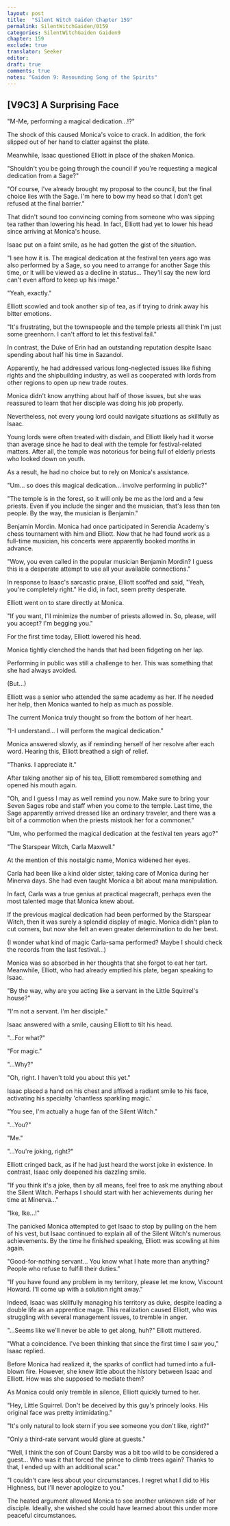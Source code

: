 ```yaml
---
layout: post
title:  "Silent Witch Gaiden Chapter 159"
permalink: SilentWitchGaiden/0159
categories: SilentWitchGaiden Gaiden9
chapter: 159
exclude: true
translator: Seeker
editor: 
draft: true
comments: true
notes: "Gaiden 9: Resounding Song of the Spirits"
---
```

<h2>[V9C3] A Surprising Face</h2>

"M-Me, performing a magical dedication...!?"

The shock of this caused Monica's voice to crack. In addition, the fork slipped out of her hand to clatter against the plate.

Meanwhile, Isaac questioned Elliott in place of the shaken Monica.

"Shouldn't you be going through the council if you're requesting a magical dedication from a Sage?"

"Of course, I've already brought my proposal to the council, but the final choice lies with the Sage. I'm here to bow my head so that I don't get refused at the final barrier."

That didn't sound too convincing coming from someone who was sipping tea rather than lowering his head. In fact, Elliott had yet to lower his head since arriving at Monica's house.

Isaac put on a faint smile, as he had gotten the gist of the situation.

"I see how it is. The magical dedication at the festival ten years ago was also performed by a Sage, so you need to arrange for another Sage this time, or it will be viewed as a decline in status... They'll say the new lord can't even afford to keep up his image."

"Yeah, exactly."

Elliott scowled and took another sip of tea, as if trying to drink away his bitter emotions.

"It's frustrating, but the townspeople and the temple priests all think I'm just some greenhorn. I can't afford to let this festival fail."

In contrast, the Duke of Erin had an outstanding reputation despite Isaac spending about half his time in Sazandol.

Apparently, he had addressed various long-neglected issues like fishing rights and the shipbuilding industry, as well as cooperated with lords from other regions to open up new trade routes.

Monica didn't know anything about half of those issues, but she was reassured to learn that her disciple was doing his job properly.

Nevertheless, not every young lord could navigate situations as skillfully as Isaac.

Young lords were often treated with disdain, and Elliott likely had it worse than average since he had to deal with the temple for festival-related matters. After all, the temple was notorious for being full of elderly priests who looked down on youth.

As a result, he had no choice but to rely on Monica's assistance.

"Um... so does this magical dedication... involve performing in public?"

"The temple is in the forest, so it will only be me as the lord and a few priests. Even if you include the singer and the musician, that's less than ten people. By the way, the musician is Benjamin."

Benjamin Mordin. Monica had once participated in Serendia Academy's chess tournament with him and Elliott. Now that he had found work as a full-time musician, his concerts were apparently booked months in advance.

"Wow, you even called in the popular musician Benjamin Mordin? I guess this is a desperate attempt to use all your available connections."

In response to Isaac's sarcastic praise, Elliott scoffed and said, "Yeah, you're completely right." He did, in fact, seem pretty desperate.

Elliott went on to stare directly at Monica.

"If you want, I'll minimize the number of priests allowed in. So, please, will you accept? I'm begging you."

For the first time today, Elliott lowered his head.

Monica tightly clenched the hands that had been fidgeting on her lap.

Performing in public was still a challenge to her. This was something that she had always avoided.

(But...)

Elliott was a senior who attended the same academy as her. If he needed her help, then Monica wanted to help as much as possible.

The current Monica truly thought so from the bottom of her heart.

"I-I understand... I will perform the magical dedication."

Monica answered slowly, as if reminding herself of her resolve after each word. Hearing this, Elliott breathed a sigh of relief.

"Thanks. I appreciate it."

After taking another sip of his tea, Elliott remembered something and opened his mouth again.

"Oh, and I guess I may as well remind you now. Make sure to bring your Seven Sages robe and staff when you come to the temple. Last time, the Sage apparently arrived dressed like an ordinary traveler, and there was a bit of a commotion when the priests mistook her for a commoner."

"Um, who performed the magical dedication at the festival ten years ago?"

"The Starspear Witch, Carla Maxwell."

At the mention of this nostalgic name, Monica widened her eyes.

Carla had been like a kind older sister, taking care of Monica during her Minerva days. She had even taught Monica a bit about mana manipulation.

In fact, Carla was a true genius at practical magecraft, perhaps even the most talented mage that Monica knew about.

If the previous magical dedication had been performed by the Starspear Witch, then it was surely a splendid display of magic. Monica didn't plan to cut corners, but now she felt an even greater determination to do her best.

(I wonder what kind of magic Carla-sama performed? Maybe I should check the records from the last festival...)

Monica was so absorbed in her thoughts that she forgot to eat her tart. Meanwhile, Elliott, who had already emptied his plate, began speaking to Isaac.

"By the way, why are you acting like a servant in the Little Squirrel's house?"

"I'm not a servant. I'm her disciple."

Isaac answered with a smile, causing Elliott to tilt his head.

"...For what?"

"For magic."

"...Why?"

"Oh, right. I haven't told you about this yet."

Isaac placed a hand on his chest and affixed a radiant smile to his face, activating his specialty 'chantless sparkling magic.'

"You see, I'm actually a huge fan of the Silent Witch."

"...You?"

"Me."

"...You're joking, right?"

Elliott cringed back, as if he had just heard the worst joke in existence. In contrast, Isaac only deepened his dazzling smile.

"If you think it's a joke, then by all means, feel free to ask me anything about the Silent Witch. Perhaps I should start with her achievements during her time at Minerva..."

"Ike, Ike...!"

The panicked Monica attempted to get Isaac to stop by pulling on the hem of his vest, but Isaac continued to explain all of the Silent Witch's numerous achievements. By the time he finished speaking, Elliott was scowling at him again.

"Good-for-nothing servant... You know what I hate more than anything? People who refuse to fulfill their duties."

"If you have found any problem in my territory, please let me know, Viscount Howard. I'll come up with a solution right away."

Indeed, Isaac was skillfully managing his territory as duke, despite leading a double life as an apprentice mage. This realization caused Elliott, who was struggling with several management issues, to tremble in anger.

"...Seems like we'll never be able to get along, huh?" Elliott muttered.

"What a coincidence. I've been thinking that since the first time I saw you," Isaac replied.

Before Monica had realized it, the sparks of conflict had turned into a full-blown fire. However, she knew little about the history between Isaac and Elliott. How was she supposed to mediate them?

As Monica could only tremble in silence, Elliott quickly turned to her.

"Hey, Little Squirrel. Don't be deceived by this guy's princely looks. His original face was pretty intimidating."

"It's only natural to look stern if you see someone you don't like, right?"

"Only a third-rate servant would glare at guests."

"Well, I think the son of Count Darsby was a bit too wild to be considered a guest... Who was it that forced the prince to climb trees again? Thanks to that, I ended up with an additional scar."

"I couldn't care less about your circumstances. I regret what I did to His Highness, but I'll never apologize to you."

The heated argument allowed Monica to see another unknown side of her disciple. Ideally, she wished she could have learned about this under more peaceful circumstances.



